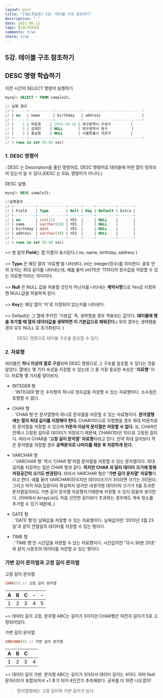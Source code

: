 ```yaml
---
layout: post
title: "[SQL첫걸음] 5강. 테이블 구조 참조하기"
description: " "
date: 2021-06-11
tags: [SQL첫걸음]
comments: true
share: true
---
```


## 5강. 테이블 구조 참조하기
## DESC 명령 학습하기 


이전 시간의 SELECT 명령어 실행하기
```sql
mysql> SELECT * FROM sample21;

// 실행 결과 
// +------+-----------+------------+---------------------------+
// | no   | name      | birthday   | address                   |
// +------+-----------+------------+---------------------------+
// |    1 | 박준용    | 1976-10-18 | 대구광역시 수성구         |
// |    2 | 김재진    | NULL       | 대구광역시 동구           |
// |    3 | 홍길동    | NULL       | 서울특별시 마포구         |
// +------+-----------+------------+---------------------------+
// 3 rows in set (0.00 sec)
```

### 1. DESC 명령어 
: DESC 는 Descirption을 줄인 명령어로, DESC 명령어로 테이블에 어떤 열이 정의되어 있는지 알 수 있다.(DESC 는 SQL 명령어가 아니다.)

DESC 실행.
```sql
mysql> DESC sample21;

//실행결과 
// +----------+-------------+------+-----+---------+-------+
// | Field    | Type        | Null | Key | Default | Extra |
// +----------+-------------+------+-----+---------+-------+
// | no       | int(11)     | YES  |     | NULL    |       |
// | name     | varchar(20) | YES  |     | NULL    |       |
// | birthday | date        | YES  |     | NULL    |       |
// | address  | varchar(40) | YES  |     | NULL    |       |
// +----------+-------------+------+-----+---------+-------+
// 4 rows in set (0.00 sec)
```
=> 맨 앞의 **Field**는 열 이름이 표시된다.( no, name, birthday, address ) 
<br><br>=> **Type** 은 해당 열의 '자료형'을 나타낸다. int는 Integer(정수)를 의미한다. 괄호 안의 숫자는 최대 길이를 나타내는데, 예를 들어 int(11)은 '11자리의 정수값을 저장할 수 있는 자료형'이라는 의미이다. 
<br><br>=> **Null** 은 NULL 값을 허용할 것인지 아닌지를 나타내는 **제약사항**으로 Yes로 지정하면 NULL값을 허용하게 된다. 
<br><br>=> **Key**는 해당 열이 '키'로 지정되어 있는지를 나타낸다. 
<br><br>=> Default는 그 열에 주어진 '기본값' 즉, 생략했을 경우 적용되는 값이다. **테이블에 행을 추가할 때 열의 데이터값을 생략하면 이 기본값으로 채워진다.**( 위의 경우는 생략됐을 경우 모두 NULL 로 초기화된다. ) 

> DESC 명령으로 테이블 구조를 참조할 수 있다.

### 2. 자료형 

테이블은 **하나 이상의 열로 구성**되며 DESC 명령으로 그 구조를 참조할 수 있다는 것을 알았다. 열에는 몇 가지 속성을 지정할 수 있는데 그 중 가장 중요한 속성은 **'자료형'** 이다. 자료형 몇 가지를 알아보자. 

* INTEGER 형 
<br>: 'INTEGER 형'은 수치형의 하나로 정수값을 저장할 수 있는 자료형이다. 소수점은 포함할 수 없다. 

* CHAR 형
<br>: 'CHAR 형'은 문자열형의 하나로 문자열을 저장할 수 있는 자료형이다. 
**문자열형에는 열의 최대 길이를 지정해야 한다.** CHAR(10)으로 지정했을 경우 최대 10문자로 된 문자열을 저장할 수 있으며 **11문자 이상의 문자열은 저장할 수 없다.** 또, CHAR은 언제나 고정된 길이로 데이터가 저장되기 때문에, CHAR(10)은 10으로 고정된 길이다. 따라서 CHAR을 **'고정 길이 문자열' 자료형**이라고 한다. 만약 최대 길이보다 작은 문자열을 저장할 경우 **공백문자로 나머지를 채운 후 저장하게 된다.**

* VARCHAR 형 
<br>: 'VARCHAR 형' 역시 'CHAR 형'처럼 문자열을 저장할 수 있는 문자열이다. 최대 길이를 저장하는 점은 CHAR 형과 같다. **하지만 CHAR 과 달리 데이터 크기에 맞춰 저장공간의 크기도 변경된다.** 따라서 VARCHAR 형은 **'가변 길이 문자열' 자료형**이라고 한다. 예를 들어 VARCHAR(5)이지만 데이터크기가 3이라면 크기는 3이된다. 그리고 아직 SQL입문이라 확실하지 않지만 내생각엔 데이터의 크기가 5를 초과한 문자열일지라도 가변 길이 문자열 자료형이기때문에 저장할 수 있지 않을까 생각한다. (자바에서 ArrayList도 처음 선언한 길이보다 초과하는 경우에도 계속 원소를 추가할 수 있기 때문에..)

* DATE 형 
<br>: 'DATE 형'은 날짜값을 저장할 수 있는 자료형이다. 날짜값이란 '2013년 3월 23일'과 같이 연월일의 데이터를 저장할 수 있는 형이다. 

* TIME 형 
<br>: 'TIME 형'은 시간값을 저장할 수 있는 자료형이다. 시간값이란 '12시 30분 20초' 와 같이 시분초의 데이터를 저장할 수 있는 형이다.

### 가변 깅이 문자열과 고정 길이 문자열 
고정 길이 문자열
```sql
CHAR(5) // 고정 길이 문자열
```

| A | B | C | - | - | 
|---|---|---|---|---|
| 1 | 2 | 3 | 4 | 5 |

=> 데이터 길이 고정. 문자열 ABC는 길이가 3이지만 CHAR형은 여전히 길이가 5로 고정되어있다. 

가변 길이 문자열 
```sql
VARCHAR(5) // 가변 길이 문자열 
```

| A | B | C |   |
|---|---|---|---|
| 1 | 2 | 3 |4  | 

=> 데이터 길이 가변. 문자열 ABC는 길이가 3이라서 데이터 길이는 4이다. 아마 Null문자(\0)가 포함되어서 +1 추가 되어 4인건가 추측해본다. 공부를 더 하면 나오겠지!


> 문자열형에는 고정 길이와 가변 길이가 있다. 
